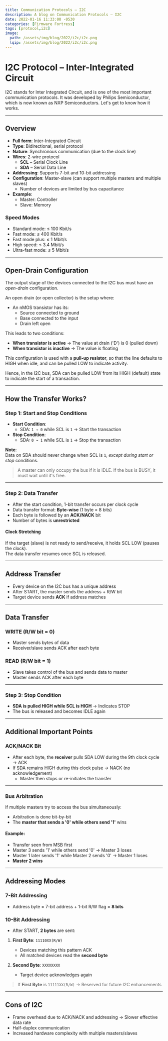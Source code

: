 ```yaml
---
title: Communication Protocols – I2C
description: A blog on Communication Protocols – I2C
date: 2022-01-16 11:33:00 -0530
categories: [Firmware Fortress]
tags: [protocol,i2c]
image:
  path: /assets/img/blog/2022/i2c/i2c.png
  lqip: /assets/img/blog/2022/i2c/i2c.png
---
```


# I2C Protocol – Inter-Integrated Circuit

I2C stands for Inter Integrated Circuit, and is one of the most important communication protocols. It was developed by Philips Semiconductor, which is now known as NXP Semiconductors. Let's get to know how it works.

---

## Overview

- **Full form**: Inter-Integrated Circuit  
- **Type**: Bidirectional, serial protocol  
- **Nature**: Synchronous communication (due to the clock line)  
- **Wires**: 2-wire protocol  
  - **SCL** – Serial Clock Line  
  - **SDA** – Serial Data Line  
- **Addressing**: Supports 7-bit and 10-bit addressing  
- **Configuration**: Master-slave (can support multiple masters and multiple slaves)  
  - Number of devices are limited by bus capacitance  
- **Example**:  
  - Master: Controller  
  - Slave: Memory  

### Speed Modes

- Standard mode: ≤ 100 Kbit/s  
- Fast mode: ≤ 400 Kbit/s  
- Fast mode plus: ≤ 1 Mbit/s  
- High speed: ≤ 3.4 Mbit/s  
- Ultra-fast mode: ≤ 5 Mbit/s

---

## Open-Drain Configuration

The output stage of the devices connected to the I2C bus must have an *open-drain* configuration.

An open drain (or open collector) is the setup where:

- An nMOS transistor has its:
  - Source connected to ground
  - Base connected to the input
  - Drain left open

This leads to two conditions:

- **When transistor is active** → The value at drain ('D') is 0 (pulled down)  
- **When transistor is inactive** → The value is floating  

This configuration is used with a **pull-up resistor**, so that the line defaults to HIGH when idle, and can be pulled LOW to indicate activity.

Hence, in the I2C bus, SDA can be pulled LOW from its HIGH (default) state to indicate the start of a transaction.

---

## How the Transfer Works?

### Step 1: Start and Stop Conditions

- **Start Condition**:  
  - SDA: `1 → 0` while SCL is `1` → Start the transaction  
- **Stop Condition**:  
  - SDA: `0 → 1` while SCL is `1` → Stop the transaction  

**Note**:  
Data on SDA should never change when SCL is `1`, *except during start or stop* conditions.

> A master can only occupy the bus if it is IDLE. If the bus is BUSY, it must wait until it's free.

---

### Step 2: Data Transfer

- After the start condition, 1-bit transfer occurs per clock cycle  
- Data transfer format: **Byte-wise** (1 byte = 8 bits)  
- Each byte is followed by an **ACK/NACK** bit  
- Number of bytes is **unrestricted**

#### Clock Stretching

If the target (slave) is not ready to send/receive, it holds SCL LOW (pauses the clock).  
The data transfer resumes once SCL is released.

---

## Address Transfer

- Every device on the I2C bus has a unique address  
- After START, the master sends the address + R/W bit  
- Target device sends **ACK** if address matches

---

## Data Transfer

### WRITE (R/W bit = 0)

- Master sends bytes of data  
- Receiver/slave sends ACK after each byte  

### READ (R/W bit = 1)

- Slave takes control of the bus and sends data to master  
- Master sends ACK after each byte  

---

### Step 3: Stop Condition

- **SDA is pulled HIGH while SCL is HIGH** → Indicates STOP  
- The bus is released and becomes IDLE again

---

## Additional Important Points

### ACK/NACK Bit

- After each byte, the **receiver** pulls SDA LOW during the 9th clock cycle → ACK  
- If SDA remains HIGH during this clock pulse → NACK (no acknowledgement)  
  - Master then stops or re-initiates the transfer

---

### Bus Arbitration

If multiple masters try to access the bus simultaneously:

- Arbitration is done bit-by-bit  
- The **master that sends a '0' while others send '1'** wins

#### Example:

- Transfer seen from MSB first  
- Master 3 sends '1' while others send '0' → Master 3 loses  
- Master 1 later sends '1' while Master 2 sends '0' → Master 1 loses  
- **Master 2 wins**

---

## Addressing Modes

### 7-Bit Addressing

- Address byte = 7-bit address + 1-bit R/W flag = **8 bits**

### 10-Bit Addressing

- After START, **2 bytes** are sent:

1. **First Byte**: `11110XX(R/W)`  
   - Devices matching this pattern ACK  
   - All matched devices read the **second byte**

2. **Second Byte**: `XXXXXXXX`  
   - Target device acknowledges again

> If **First Byte** is `11111XX(R/W)` → Reserved for future I2C enhancements

---

## Cons of I2C

- Frame overhead due to ACK/NACK and addressing → Slower effective data rate  
- Half-duplex communication  
- Increased hardware complexity with multiple masters/slaves
